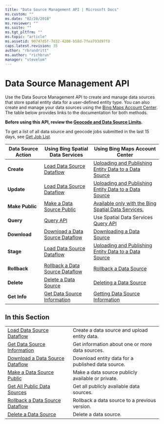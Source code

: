 ```yaml
---
title: "Data Source Management API | Microsoft Docs"
ms.custom: ""
ms.date: "02/28/2018"
ms.reviewer: ""
ms.suite: ""
ms.tgt_pltfrm: ""
ms.topic: "article"
ms.assetid: 90747d5f-7d32-4200-b58d-7fea793d97f0
caps.latest.revision: 35
author: "rbrundritt"
ms.author: "richbrun"
manager: "stevelom"
---
```

# Data Source Management API
Use the Data Source Management API to create and manage data sources that store spatial entity data for a user-defined entity type. You can also create and manage your data sources using the [Bing Maps Account Center](http://www.bingmapsportal.com). The table below provides links to the documentation for both methods.  
  
 **Before using this API, review the [Geocode and Data Source Limits](../spatial-data-services/geocode-and-data-source-limits.md).**  
  
 To get a list of all data source and geocode jobs submitted in the last 15 days, see [Get Job List](../spatial-data-services/get-job-list.md).  
  
|Data Source Action|Using Bing Spatial Data Services|Using Bing Maps Account Center|  
|------------------------|--------------------------------------|------------------------------------|  
|**Create**|[Load Data Source Dataflow](../spatial-data-services/load-data-source-dataflow.md)|[Uploading and Publishing Entity Data to a Data Source](http://msdn.microsoft.com/en-us/library/gg650600)|  
|**Update**|[Load Data Source Dataflow](../spatial-data-services/load-data-source-dataflow.md)|[Uploading and Publishing Entity Data to a Data Source](http://msdn.microsoft.com/en-us/library/gg650600)|  
|**Make Public**|[Make a Data Source Public](../spatial-data-services/make-a-data-source-public.md)|[Available only with the Bing Spatial Data Services.](http://msdn.microsoft.com/en-us/library/dn151784.aspx)|  
|**Query**|[Query API](../spatial-data-services/query-api.md)|Use Spatial Data Services [Query API](../spatial-data-services/query-api.md)|  
|**Download**|[Download a Data Source Dataflow](../spatial-data-services/download-a-data-source-dataflow.md)|[Downloading a Data Source](http://msdn.microsoft.com/en-us/library/hh698203)|  
|**Stage**|[Load Data Source Dataflow](../spatial-data-services/load-data-source-dataflow.md)|[Uploading and Publishing Entity Data to a Data Source](http://msdn.microsoft.com/en-us/library/gg650600)|  
|**Rollback**|[Rollback a Data Source Dataflow](../spatial-data-services/rollback-a-data-source-dataflow.md)|[Rollback a Data Source](http://msdn.microsoft.com/en-us/library/dn167663.aspx)|  
|**Delete**|[Delete a Data Source](../spatial-data-services/delete-a-data-source.md)|[Deleting a Data Source](http://msdn.microsoft.com/en-us/library/hh290820)|  
|**Get Info**|[Get Data Source Information](../spatial-data-services/get-data-source-information.md)|[Getting Data Source Information](http://msdn.microsoft.com/en-us/library/hh127034)|  
  
## In this Section  
  
|||  
|-|-|  
|[Load Data Source Dataflow](../spatial-data-services/load-data-source-dataflow.md)|Create a data source and upload entity data.|  
|[Get Data Source Information](../spatial-data-services/get-data-source-information.md)|Get information about one or more data sources.|  
|[Download a Data Source Dataflow](../spatial-data-services/download-a-data-source-dataflow.md)|Download entity data for a published data source.|  
|[Make a Data Source Public](../spatial-data-services/make-a-data-source-public.md)|Make a data source publicly available or private.|  
|[Get All Public Data Sources](../spatial-data-services/get-all-public-data-sources.md)|Get all publicly available data sources.|  
|[Rollback a Data Source Dataflow](../spatial-data-services/rollback-a-data-source-dataflow.md)|Rollback a data source to a previous version.|  
|[Delete a Data Source](../spatial-data-services/delete-a-data-source.md)|Delete a data source.|
